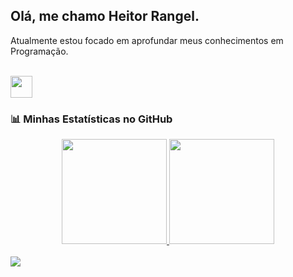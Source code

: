 ## Olá, me chamo Heitor Rangel.

Atualmente estou focado em aprofundar meus conhecimentos em Programação.<br>

<br>

<div align="left">
  <a href="https://skillicons.dev">
    <img height="35em" src="https://skillicons.dev/icons?i=python,git,github,vscode"/>
  </a>
</div>

### 📊 Minhas Estatísticas no GitHub

<div align="center">
  <a href="https://github.com/hebaran">
  <img height="168em" src="https://github-readme-stats.vercel.app/api?username=hebaran&show_icons=true&include_all_commits=true&count_private=true&bg_color=151515&title_color=fff&text_color=9f9f9f&icon_color=79ff97"/>
  <img height="168em" src="https://github-readme-stats.vercel.app/api/top-langs/?username=hebaran&layout=compact&langs_count=7&bg_color=151515&title_color=fff&text_color=9f9f9f"/>
  </a>
</div>

<br>

<div align="left"> 
  <a href="https://www.linkedin.com/in/heitor-rangel/" target="_blank"><img src="https://img.shields.io/badge/-LinkedIn-%230077B5?style=for-the-badge&logo=linkedin&logoColor=white" target="_blank"></a> 
</div>
